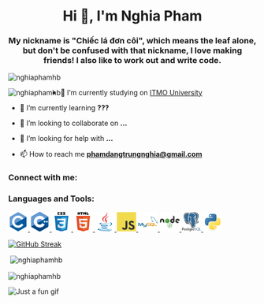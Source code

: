 <h1 align="center">Hi 👋, I'm Nghia Pham</h1>
<h3 align="center">My nickname is "Chiếc lá đơn côi", which means the leaf alone, but don't be confused with that nickname, I love making friends! I also like to work out and write code.</h3>

<p align="left"> <img src="https://komarev.com/ghpvc/?username=nghiaphamhb&label=Profile%20views&color=0e75b6&style=flat" alt="nghiaphamhb" /> </p>

<p><img align="left" src="https://github-readme-stats.vercel.app/api/top-langs?username=nghiaphamhb&show_icons=true&locale=en&layout=compact" alt="nghiaphamhb" /></p>


- 🔭 I’m currently studying on [ITMO University](https://en.itmo.ru/)

- 🌱 I’m currently learning **???**

- 👯 I’m looking to collaborate on **...**

- 🤝 I’m looking for help with **...**

- 📫 How to reach me **phamdangtrungnghia@gmail.com**

<h3 align="left">Connect with me:</h3>
<p align="left">
</p>

<h3 align="left">Languages and Tools:</h3>
<p align="left"> <a href="https://www.cprogramming.com/" target="_blank" rel="noreferrer"> <img src="https://raw.githubusercontent.com/devicons/devicon/master/icons/c/c-original.svg" alt="c" width="40" height="40"/> </a> <a href="https://www.w3schools.com/cpp/" target="_blank" rel="noreferrer"> <img src="https://raw.githubusercontent.com/devicons/devicon/master/icons/cplusplus/cplusplus-original.svg" alt="cplusplus" width="40" height="40"/> </a> <a href="https://www.w3schools.com/css/" target="_blank" rel="noreferrer"> <img src="https://raw.githubusercontent.com/devicons/devicon/master/icons/css3/css3-original-wordmark.svg" alt="css3" width="40" height="40"/> </a> <a href="https://www.w3.org/html/" target="_blank" rel="noreferrer"> <img src="https://raw.githubusercontent.com/devicons/devicon/master/icons/html5/html5-original-wordmark.svg" alt="html5" width="40" height="40"/> </a> <a href="https://www.java.com" target="_blank" rel="noreferrer"> <img src="https://raw.githubusercontent.com/devicons/devicon/master/icons/java/java-original.svg" alt="java" width="40" height="40"/> </a> <a href="https://developer.mozilla.org/en-US/docs/Web/JavaScript" target="_blank" rel="noreferrer"> <img src="https://raw.githubusercontent.com/devicons/devicon/master/icons/javascript/javascript-original.svg" alt="javascript" width="40" height="40"/> </a> <a href="https://www.mysql.com/" target="_blank" rel="noreferrer"> <img src="https://raw.githubusercontent.com/devicons/devicon/master/icons/mysql/mysql-original-wordmark.svg" alt="mysql" width="40" height="40"/> </a> <a href="https://nodejs.org" target="_blank" rel="noreferrer"> <img src="https://raw.githubusercontent.com/devicons/devicon/master/icons/nodejs/nodejs-original-wordmark.svg" alt="nodejs" width="40" height="40"/> </a> <a href="https://www.postgresql.org" target="_blank" rel="noreferrer"> <img src="https://raw.githubusercontent.com/devicons/devicon/master/icons/postgresql/postgresql-original-wordmark.svg" alt="postgresql" width="40" height="40"/> </a> <a href="https://www.python.org" target="_blank" rel="noreferrer"> <img src="https://raw.githubusercontent.com/devicons/devicon/master/icons/python/python-original.svg" alt="python" width="40" height="40"/> </a> </p>

<a href="https://git.io/streak-stats"><img src="https://streak-stats.demolab.com?user=nghiaphamhb&theme=dark" alt="GitHub Streak" /></a>

<p>&nbsp;<img align="center" src="https://github-readme-stats.vercel.app/api?username=nghiaphamhb&show_icons=true&locale=en" alt="nghiaphamhb" /></p>

<p><img align="center" src="https://github-readme-streak-stats.herokuapp.com/?user=nghiaphamhb&" alt="nghiaphamhb" /></p>



![Just a fun gif](https://i.imgur.com/kIDPmrd.gif)

